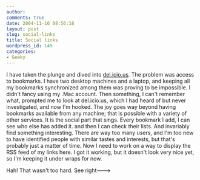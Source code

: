 ```yaml
---
author:
comments: true
date: 2004-11-16 08:56:18
layout: post
slug: social-links
title: Social links
wordpress_id: 149
categories:
- Geeky
---
```


I have taken the plunge and dived into [del.icio.us](http://del.icio.us/). The problem was access to bookmarks. I have two desktop machines and a laptop, and keeping all my bookmarks synchronized among them was proving to be impossible. I didn't fancy using my .Mac account. Then something, I can't remember what, prompted me to look at del.icio.us, which I had heard of but never investigated, and now I'm hooked. The joy goes way beyond having bookmarks available from any machine; that is possible with a variety of other services. It is the social part that sings. Every bookmark I add, I can see who else has added it. and then I can check their lists. And invariably find something interesting. There are way too many users, and I'm too new to have identified people with similar tastes and interests, but that's probably just a matter of time. Now I need to work on a way to display the RSS feed of my links here. I got it working, but it doesn't look very nice yet, so I'm keeping it under wraps for now.

Hah! That wasn't too hard. See right--->
